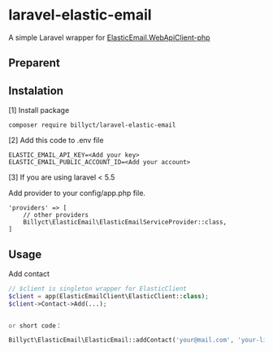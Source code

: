 # laravel-elastic-email

A simple Laravel wrapper for [ElasticEmail.WebApiClient-php](https://github.com/ElasticEmail/ElasticEmail.WebApiClient-php)

## Preparent


## Instalation

[1] Install package

```
composer require billyct/laravel-elastic-email
```


[2] Add this code to .env file

```
ELASTIC_EMAIL_API_KEY=<Add your key>
ELASTIC_EMAIL_PUBLIC_ACCOUNT_ID=<Add your account>
```

[3] If you are using laravel < 5.5

Add provider to your config/app.php file.

``` 
'providers' => [
	// other providers
	Billyct\ElasticEmail\ElasticEmailServiceProvider::class,
]

```

## Usage

Add contact

```php
// $client is singleton wrapper for ElasticClient
$client = app(ElasticEmailClient\ElasticClient::class);
$client->Contact->Add(...);


or short code：

Billyct\ElasticEmail\ElasticEmail::addContact('your@mail.com', 'your-list-name', ['field_1' => 'test']);
```
